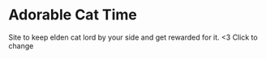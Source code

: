 # Adorable Cat Time
Site to keep elden cat lord by your side and get rewarded for it. <3
Click to change
